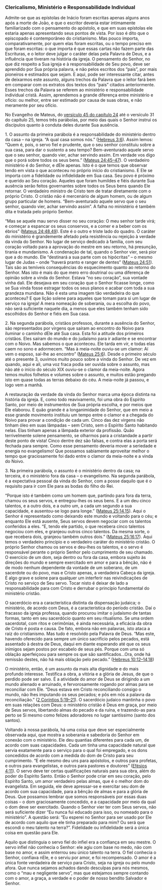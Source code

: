 ### Clericalismo, Ministério e Responsabilidade Individual 

Admite-se que as epístolas de Inácio foram escritas apenas alguns anos após a morte de João, e que o escritor deveria estar intimamente familiarizado com o pensamento do apóstolo, e que em suas epístolas ele estaria apenas apresentando seus pontos de vista. Por isso é dito que o episcopado é contemporâneo do cristianismo. Mas pouco importa, comparativamente, por quem elas foram escritas, ou o tempo preciso em que foram escritas: o que importa é que essas cartas não fazem parte das Escrituras, e o leitor deve julgar o caráter delas pela Palavra de Deus, e a influência que tiveram na história da igreja. O pensamento do Senhor, no que diz respeito a Sua igreja e à responsabilidade de Seu povo, deve ser aprendido por Sua própria palavra, e não pelos escritos dos “pais”, por mais pioneiros e estimados que sejam. E aqui, pode ser interessante citar, antes de deixarmos este assunto, alguns trechos da Palavra que o leitor fará bem em comparar com os extratos dos textos dos “pais” citados anteriormente. Esses trechos da Palavra se referem ao ministério e responsabilidade individual cristã. Assim, aprendemos a grande diferença entre ministério e ofício: ou melhor, entre ser estimado por causa de suas obras, e não meramente por seu ofício.

No Evangelho de Mateus, do [versículo 45 do capítulo 24](http://bibliaonline.com.br/acf/mt/24/45) até o versículo 31 do capítulo 25, temos três parábolas, por meio das quais o Senhor instrui os discípulos quanto à conduta deles durante Sua ausência.

1\. O assunto da primeira parábola é a responsabilidade do ministério dentro da casa – na igreja. “A qual casa somos nós.” ([Hebreus 3:6](http://bibliaonline.com.br/acf/hb/3/6)). Assim lemos: “Quem é, pois, o servo fiel e prudente, que o seu senhor constituiu sobre a sua casa, para dar o sustento a seu tempo? Bem-aventurado aquele servo que o seu senhor, quando vier, achar servindo assim. Em verdade vos digo que o porá sobre todos os seus bens.” ([Mateus 24:45–47](http://bibliaonline.com.br/acf/mt/24/45-47)). O verdadeiro ministério é do Senhor, e dEle apenas. Isto é o que temos que observar tendo em vista o que aconteceu no próprio início do cristianismo. E Ele se importa com a fidelidade ou infidelidade em Sua casa. Seu povo é próximo e querido ao Seu coração. Aqueles que foram humildes e fiéis durante Sua ausência serão feitos governantes sobre todos os Seus bens quando Ele retornar. O verdadeiro ministro de Cristo tem de tratar diretamente com o próprio Cristo. O cristão não é mercenário de algum homem, ou de algum grupo particular de homens. “Bem-aventurado aquele servo que o seu senhor, quando vier, achar servindo assim”. A falha no ministério é também dita e tratada pelo próprio Senhor.

“Mas se aquele mau servo disser no seu coração: O meu senhor tarde virá; e começar a espancar os seus conservos, e a comer e a beber com os ébrios” ([Mateus 24:48,49](http://bibliaonline.com.br/acf/mt/24/48,49)). Este é o outro e triste lado do quadro. O caráter do ministério é grandemente afetado pela resistência ou rejeição à verdade da vinda do Senhor. No lugar de serviço dedicado à família, com seu coração voltado para a aprovação do mestre em seu retorno, há presunção, tirania e mundanismo. A condenação de tal, quando o Senhor vier, será pior que a do mundo. Ele “destinará a sua parte com os hipócritas” – o mesmo lugar de Judas – onde “haverá pranto e ranger de dentes” ([Mateus 24:51](http://bibliaonline.com.br/acf/mt/24/51)). Tais são as temíveis consequências do esquecimento quanto ao retorno do Senhor. Mas isto é mais do que mero erro doutrinal ou uma diferença de opinião sobre a vinda do Senhor. Estava “no seu coração”, sua vontade vinha dali. Ele desejava em seu coração que o Senhor ficasse longe, como se Sua vinda fosse estragar todos os seus planos e acabar com toda a sua grandeza mundana. Não é esta uma imagem tão verdadeira do que aconteceu? E que lição solene para aqueles que tomam para si um lugar de serviço na igreja! A mera nomeação de soberania, ou a escolha do povo, não será suficiente naquele dia, a menos que eles também tenham sido escolhidos do Senhor e fiéis em Sua casa.

2\. Na segunda parábola, cristãos professos, durante a ausência do Senhor, são representados por virgens que saíram ao encontro do Noivo para iluminar o caminho dEle até Sua casa. Esta foi a atitude dos primeiros cristãos. Eles saíram do mundo e do judaísmo para ir adiante e se encontrar com o Noivo. Mas sabemos o que aconteceu. Ele tarda em vir, e todas elas caem no sono e adormecem. “Mas à meia-noite ouviu-se um clamor: Aí vem o esposo, saí-lhe ao encontro” ([Mateus 25:6](http://bibliaonline.com.br/acf/mt/25/6)). Desde o primeiro século até o presente 3, ouvimos muito pouco sobre a vinda do Senhor. De vez em quando, aqui e ali, uma voz fraca podia ser ouvida sobre o assunto, mas não até o início do século XIX ouviu-se o clamor da meia-noite. Agora temos muitos folhetos e volumes sobre o assunto, e muitos estão pregando isto em quase todas as terras debaixo do céu. A meia-noite já passou, e logo vem a manhã.

A restauração da verdade da vinda do Senhor marca uma época distinta na história da igreja. E, como todo reavivamento, foi uma obra do Espírito Santo, por meio de instrumentos de Sua própria escolha, e por meios que Ele elaborou. E quão grande é a longanimidade do Senhor, que em meio a esse grande movimento instituiu um tempo entre o clamor e a chegada do Noivo para provar a condição de cada um. Cinco das dez virgens não tinham óleo em suas lâmpadas – sem Cristo, sem o Espírito Santo habitando nelas. Elas tinham apenas a lâmpada exterior da profissão. Quão terrivelmente solene pensamento, se olharmos para a cristandade a partir deste ponto de vista! Cinco dentre dez são falsas, e contra elas a porta será fechada para sempre. Como esse pensamento deveria mover a seriedade e energia no evangelismo! Que possamos sabiamente aproveitar melhor o tempo que graciosamente foi dado entre o clamor da meia-noite e a vinda do Noivo.

3\. Na primeira parábola, o assunto é o ministério dentro da casa; na terceira, é o ministério fora da casa – o evangelismo. Na segunda parábola, é a expectativa pessoal da vinda do Senhor, com a posse daquilo que é o requisito para ir com Ele para as bodas do filho do Rei.

“Porque isto é também como um homem que, partindo para fora da terra, chamou os seus servos, e entregou-lhes os seus bens. E a um deu cinco talentos, e a outro dois, e a outro um, a cada um segundo a sua capacidade, e ausentou-se logo para longe.” ([Mateus 25:14,15](http://bibliaonline.com.br/acf/mt/25/14,15)). Aqui o Senhor é representado como deixando este mundo e voltando para o céu; e enquanto Ele está ausente, Seus servos devem negociar com os talentos conferidos a eles. “E, tendo ele partido, o que recebera cinco talentos negociou com eles, e granjeou outros cinco talentos. Da mesma sorte, o que recebera dois, granjeou também outros dois.” ([Mateus 25:16,17](http://bibliaonline.com.br/acf/mt/25/16,17)). Aqui temos o verdadeiro princípio e o verdadeiro caráter do ministério cristão. O próprio Senhor chamou os servos e deu-lhes os talentos, e o servo é responsável perante o próprio Senhor pelo cumprimento de seu chamado. O exercício de um dom, seja dentro ou fora da casa, embora sujeito às direções do mundo e sempre exercitado em amor e para a bênção, não é de modo nenhum dependente da vontade de um soberano, de um sacerdote ou do povo, mas e Cristo apenas, a verdadeira Cabeça da igreja. É algo grave e solene para qualquer um interferir nas reivindicações de Cristo no serviço de Seu servo. Tocar nisto é deixar de lado a responsabilidade para com Cristo e derrubar o princípio fundamental do ministério cristão.

O sacerdócio era a característica distinta da dispensação judaica; o ministério, de acordo com Deus, é a característica do período cristão. Daí o fracasso da igreja professa, quando procurou imitar o judaísmo de tantas formas, tanto em seu sacerdócio quanto em seu ritualismo. Se uma ordem sacerdotal, com ritos e cerimônias, é ainda necessária, a eficácia da obra de Cristo é posta e causa. De fato, embora não em palavras, isto ataca a raiz do cristianismo. Mas tudo é resolvido pela Palavra de Deus. “Mas este, havendo oferecido para sempre um único sacrifício pelos pecados, está assentado à destra de Deus, daqui em diante esperando até que os seus inimigos sejam postos por escabelo de seus pés. Porque com uma só oblação aperfeiçoou para sempre os que são santificados…Ora, onde há remissão destes, não há mais oblação pelo pecado.” ([Hebreus 10:12–14,18](http://bibliaonline.com.br/acf/hb/10/12-14,18))

O ministério, então, é um assunto da mais alta dignidade e do mais profundo interesse. Testifica a obra, a vitória e a glória de Jesus, de que o perdido pode ser salvo. É a atividade do amor de Deus se dirigindo a um mundo alienado e arruinado, e fervorosamente rogando por almas para se reconciliar com Ele. “Deus estava em Cristo reconciliando consigo o mundo, não lhes imputando os seus pecados; e pôs em nós a palavra da reconciliação.” ([2 Coríntios 5:19–21](http://bibliaonline.com.br/acf/2co/5/19-21)). O sacerdócio judaico mantinha o povo em suas relações com Deus: o ministério cristão é Deus em graça, por meio de Seus servos, libertando almas do pecado e da ruína, e trazendo-as para perto se Si mesmo como felizes adoradores no lugar santíssimo (santo dos santos).

Voltando à nossa parábola, há uma coisa que deve ser especialmente observada aqui, que mostra a soberania e sabedoria do Senhor em conexão com o ministério. Ele deu quantias diferentes para cada um, de acordo com suas capacidades. Cada um tinha uma capacidade natural que servia exatamente para o serviço para o qual foi empregado, e os dons concedidos de acordo com a medida do dom de Cristo para seu cumprimento. “E ele mesmo deu uns para apóstolos, e outros para profetas, e outros para evangelistas, e outros para pastores e doutores” ([Efésios 4:11](http://bibliaonline.com.br/acf/ef/4/11)). O servo deve ter certas qualificações naturais para sua obra, além do poder do Espírito Santo. Então o Senhor pode criar em seu coração, pelo Espírito Santo, um amor verdadeiro pelas almas, que é o melhor dom do evangelista. Em seguida, ele deve apressar-se e exercitar seu dom de acordo com sua capacidade, para a bênção de almas e para a glória de Deus. Que possamos lembrar que somos responsáveis por essas duas coisas – o dom graciosamente concedido, e a capacidade por meio da qual o dom deve ser exercitado. Quando o Senhor vier ter com Seus servos, não será suficiente dizer “Eu nunca fui educado para isso, ou nomeado para o ministério”. A questão será: “Eu esperei no Senhor para ser usado por Ele de acordo com aquilo que ele tinha preparado para mim? Ou será que escondi o meu talento na terra?”. Fidelidade ou infidelidade será a única coisa em questão para Ele.

Aquilo que distinguia o servo fiel do infiel era a confiança em seu mestre. O servo infiel não conhecia o Senhor: ele agiu com base no medo, não com base no amor, e assim enterrou seu único talento na terra. O fiel conhecia o Senhor, confiava nEle, e o serviu por amor, e foi recompensado. O amor é a única fonte verdadeira de serviço para Cristo, seja na igreja ou pelo mundo afora. Que nunca sejamos achados dando desculpas para nós mesmos, como o “mau e negligente servo”, mas que estejamos sempre contando com o amor, a graça, a verdade e o poder de nosso bendito Salvador e Senhor.